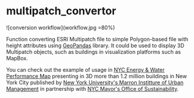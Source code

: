 # multipatch_convertor

![conversion workflow](workflow.jpg =80%)

Function converting ESRI Multipatch file to simple Polygon-based file with height attributes using [GeoPandas](http://geopandas.org/) library. It could be used to display 3D Multipatch objects, such as buildings in visualization platforms such as MapBox.

You can check out the example of usage in [NYC Energy & Water Performance Map](https://energy.cusp.nyu.edu/) presenting in 3D more than 1.2 million buildings in New York City published by [New York University's Marron Institture of Urban Management](https://marroninstitute.nyu.edu/) in partnership with [NYC Mayor's Office of Sustainability](https://www1.nyc.gov/site/sustainability/index.page).
